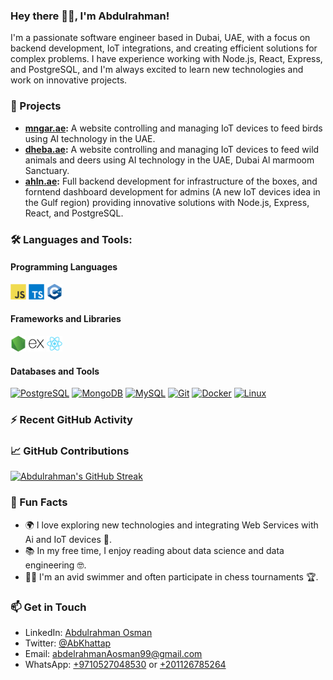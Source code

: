 ### Hey there 👋🏽, I'm Abdulrahman!

I'm a passionate software engineer based in Dubai, UAE, with a focus on backend development, IoT integrations, and creating efficient solutions for complex problems. I have experience working with Node.js, React, Express, and PostgreSQL, and I'm always excited to learn new technologies and work on innovative projects.

### 🚀 Projects

- **[mngar.ae](https://mngar.ae/ "_blank"):** A website controlling and managing IoT devices to feed birds using AI technology in the UAE.
- **[dheba.ae](https://dheba.ae/ "_blank"):** A website controlling and managing IoT devices to feed wild animals and deers using AI technology in the UAE, Dubai Al marmoom Sanctuary.
- **[ahln.ae](https://ahln.ae/ "_blank"):** Full backend development for infrastructure of the boxes, and forntend dashboard development for admins (A new IoT devices idea in the Gulf region) providing innovative solutions with Node.js, Express, React, and PostgreSQL.

### 🛠️ Languages and Tools:

#### Programming Languages

<p>
  <a href="https://developer.mozilla.org/en-US/docs/Web/JavaScript"><img src="https://raw.githubusercontent.com/devicons/devicon/master/icons/javascript/javascript-original.svg" alt="JavaScript" width="25" height="25"/></a>
  <a href="https://www.typescriptlang.org/"><img src="https://raw.githubusercontent.com/devicons/devicon/master/icons/typescript/typescript-original.svg" alt="TypeScript" width="25" height="25"/></a>
  <a href="https://www.cplusplus.com/"><img src="https://raw.githubusercontent.com/devicons/devicon/master/icons/cplusplus/cplusplus-original.svg" alt="C++" width="25" height="25"/></a>
</p>

#### Frameworks and Libraries

<p>
  <a href="https://nodejs.org/"><img src="https://raw.githubusercontent.com/devicons/devicon/master/icons/nodejs/nodejs-original.svg" alt="Node.js" width="25" height="25"/></a>
  <a href="https://expressjs.com/"><img src="https://raw.githubusercontent.com/devicons/devicon/master/icons/express/express-original.svg" alt="Express.js" width="25" height="25"/></a>
  <a href="https://react.dev/"><img src="https://raw.githubusercontent.com/devicons/devicon/master/icons/react/react-original.svg" alt="React" width="25" height="25"/></a>
</p>

#### Databases and Tools

<p>
  <a href="https://www.postgresql.org/"><img src="https://www.vectorlogo.zone/logos/postgresql/postgresql-icon.svg" alt="PostgreSQL" width="25" height="25"/></a>
  <a href="https://www.mongodb.com/"><img src="https://www.vectorlogo.zone/logos/mongodb/mongodb-icon.svg" alt="MongoDB" width="25" height="25"/></a>
  <a href="https://www.mysql.com/"><img src="https://www.vectorlogo.zone/logos/mysql/mysql-icon.svg" alt="MySQL" width="25" height="25"/></a>
  <a href="https://git-scm.com/"><img src="https://www.vectorlogo.zone/logos/git-scm/git-scm-icon.svg" alt="Git" width="25" height="25"/></a>
  <a href="https://www.docker.com/"><img src="https://www.vectorlogo.zone/logos/docker/docker-icon.svg" alt="Docker" width="25" height="25"/></a>
  <a href="https://www.linux.org/"><img src="https://www.vectorlogo.zone/logos/linux/linux-icon.svg" alt="Linux" width="25" height="25"/></a>
  
</p>

### ⚡ Recent GitHub Activity

<!--START_SECTION:activity-->
<!--END_SECTION:activity-->

### 📈 GitHub Contributions

[![Abdulrahman's GitHub Streak](https://streak-stats.demolab.com/?user=Abdul-Rahman99&theme=radical)](https://git.io/streak-stats)

### 🎯 Fun Facts

- 🌍 I love exploring new technologies and integrating Web Services with Ai and IoT devices 🤖.
- 📚 In my free time, I enjoy reading about data science and data engineering 🤓.
- 🏊‍♂️ I'm an avid swimmer and often participate in chess tournaments 🏆.

### 📫 Get in Touch

- LinkedIn: [Abdulrahman Osman](https://www.linkedin.com/in/abdelrahman-ashraf-osman-407467205/)
- Twitter: [@AbKhattap](https://twitter.com/AbKhattap)
- Email: abdelrahmanAosman99@gmail.com
- WhatsApp: [+9710527048530](https://wa.me/9710527048530) or [+201126785264](https://wa.me/201126785264)
